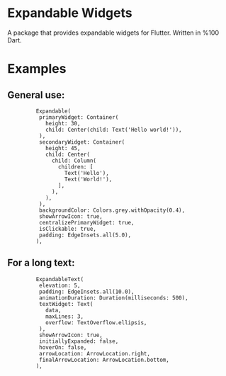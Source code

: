 <h1>Expandable Widgets</h1>
A package that provides expandable widgets for Flutter. Written in %100 Dart.

<h1> Examples </h1>
<h2> General use: </h2>

             Expandable(
              primaryWidget: Container(
                height: 30,
                child: Center(child: Text('Hello world!')),
              ),
              secondaryWidget: Container(
                height: 45,
                child: Center(
                  child: Column(
                    children: [
                      Text('Hello'),
                      Text('World!'),
                    ],
                  ),
                ),
              ),
              backgroundColor: Colors.grey.withOpacity(0.4),
              showArrowIcon: true,
              centralizePrimaryWidget: true,
              isClickable: true,
              padding: EdgeInsets.all(5.0),
             ),

<h2> For a long text: </h2>

             ExpandableText(
              elevation: 5,
              padding: EdgeInsets.all(10.0),
              animationDuration: Duration(milliseconds: 500),
              textWidget: Text(
                data,
                maxLines: 3,
                overflow: TextOverflow.ellipsis,
              ),
              showArrowIcon: true,
              initiallyExpanded: false,
              hoverOn: false,
              arrowLocation: ArrowLocation.right,
              finalArrowLocation: ArrowLocation.bottom,
             ),